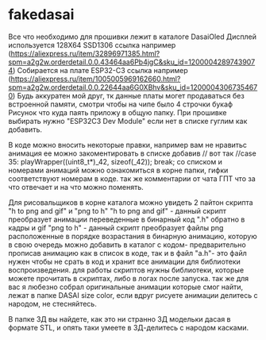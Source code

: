 # fakedasai
Все что необходимо для прошивки лежит в каталоге DasaiOled
Дисплей используется 128X64 SSD1306 ссылка например (https://aliexpress.ru/item/32896971385.html?spm=a2g2w.orderdetail.0.0.43464aa6Pb4jgC&sku_id=12000042897439074)
Собирается на плате  ESP32-C3 ссылка например (https://aliexpress.ru/item/1005005969162660.html?spm=a2g2w.orderdetail.0.0.22644aa6G0XBhv&sku_id=12000043067354670)
Будь аккуратен мой друг, тк данные платы могет продаваться без встроенной памяти, смотри чтобы на чипе было 4 строчки букаф
Рисунок что куда паять приложу в общую папку. 
При прошивке выбирать нужно "ESP32C3 Dev Module" если нет в списке гуглим как добавить.



В коде можно вносить некоторые правки, например вам не нравитьс анимация ее можно закоментировать в списке добавив // 
вот так
//case 35: playWrapper((uint8_t*)_42, sizeof(_42)); break;
со списком и номерами анимаций можно ознакомиться в корне папки, гифки соответствуют номерам в коде.
так же комментарии от чата ГПТ что за что отвечает и на что можно поменять.



Для рисовальщиков в корне каталога можно увидеть 2 пайтон скрипта "h to png and gif" и "png to h"
"h to png and gif" - данный скрипт преобразует анимации переведенные в бинарный код ".h" обратно в кадры и gif
"png to h" - данный скрипт преобразует файлы png расположенные в порядке возрастания в бинарную анимацию, которую в свою очередь можно добавить в каталог с кодом-
предварительно прописав анимацию как в список в коде, так и в файл "a.h"- это файл нужен чтобы не срать в код и хранит все анимации для библиотеки воспроизведения.
для работы скриптов нужны библиотеки, которые можете прочитать в скриптах, либо в логах после запуска.
так же для вас я любезно собрал оригинальные анимации которые смог найти, лежат в папке DASAI size color, если вдруг рисуете анимации делитесь с народом, не стесняйтесь.

В папке 3Д вы найдете, как это ни странно 3Д модельки дасая в формате STL, и опять таки умеете в 3Д-делитесь с народом касками.
